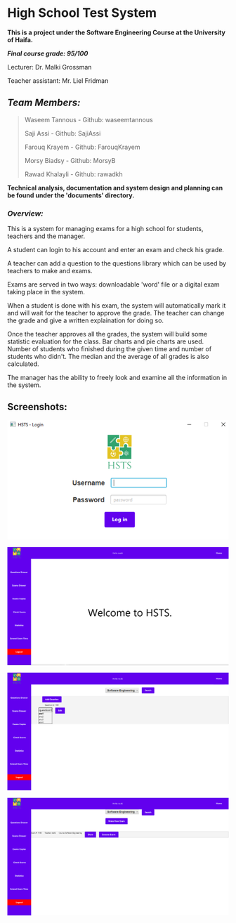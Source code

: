 # High School Test System

**This is a project under the Software Engineering Course at the University of Haifa.**

***Final course grade: 95/100***

Lecturer: Dr. Malki Grossman

Teacher assistant: Mr. Liel Fridman

## _Team Members:_

> Waseem Tannous - Github: waseemtannous
>
> Saji Assi - Github: SajiAssi
>
> Farouq Krayem - Github: FarouqKrayem
>
> Morsy Biadsy - Github: MorsyB
>
> Rawad Khalayli - Github: rawadkh

**Technical analysis, documentation and system design and planning can be found under the 'documents' directory.**

### _Overview:_
This is a system for managing exams for a high school for students, teachers and the manager.

A student can login to his account and enter an exam and check his grade.

A teacher can add a question to the questions library which can be used by teachers to make and exams.

Exams are served in two ways: downloadable 'word' file or a digital exam taking place in the system.

When a student is done with his exam, the system will automatically mark it and will wait for the teacher to approve the grade.
The teacher can change the grade and give a written explaination for doing so.

Once the teacher approves all the grades, the system will build some statistic evaluation for the class.
Bar charts and pie charts are used. Number of students who finished during the given time and number of students who didn't.
The median and the average of all grades is also calculated.

The manager has the ability to freely look and examine all the information in the system.


## Screenshots:

![N|Solid](screeshots/login.png)


![N|Solid](screeshots/mainScreen.png)


![N|Solid](screeshots/questionsDrawer.png)


![N|Solid](screeshots/examsDrawer.png)
